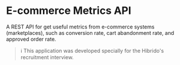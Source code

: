 # E-commerce Metrics API

A REST API for get useful metrics from e-commerce systems (marketplaces), such as conversion rate, cart abandonment rate, and approved order rate.

> :information_source: This application was developed specially for the Hibrido's recruitment interview.